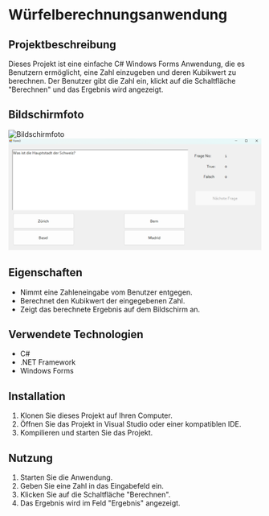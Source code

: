 # Würfelberechnungsanwendung

## Projektbeschreibung

Dieses Projekt ist eine einfache C# Windows Forms Anwendung, die es Benutzern ermöglicht, eine Zahl einzugeben und deren Kubikwert zu berechnen. Der Benutzer gibt die Zahl ein, klickt auf die Schaltfläche "Berechnen" und das Ergebnis wird angezeigt.

## Bildschirmfoto

![Bildschirmfoto](Images/Screenshot.png)
![Bildschirmfoto](Images/Screenshot1.png)

## Eigenschaften

- Nimmt eine Zahleneingabe vom Benutzer entgegen.
- Berechnet den Kubikwert der eingegebenen Zahl.
- Zeigt das berechnete Ergebnis auf dem Bildschirm an.

## Verwendete Technologien

- C#
- .NET Framework
- Windows Forms

## Installation

1. Klonen Sie dieses Projekt auf Ihren Computer.
2. Öffnen Sie das Projekt in Visual Studio oder einer kompatiblen IDE.
3. Kompilieren und starten Sie das Projekt.

## Nutzung

1. Starten Sie die Anwendung.
2. Geben Sie eine Zahl in das Eingabefeld ein.
3. Klicken Sie auf die Schaltfläche "Berechnen".
4. Das Ergebnis wird im Feld "Ergebnis" angezeigt.


